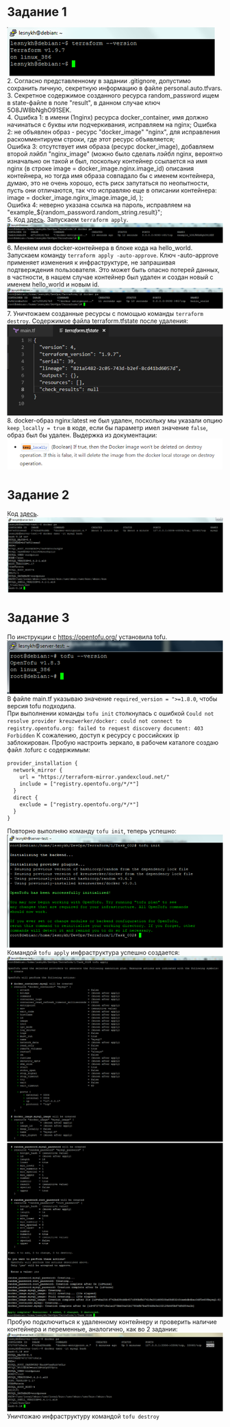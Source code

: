 # Задание 1
![](https://github.com/OlgaLesnykh/screenshots/blob/main/Terraform_001.png)    
2. Согласно представленному в задании .gitignore, допустимо сохранить личную, секретную информацию в файле personal.auto.tfvars.    
3. Cекретное содержимое созданного ресурса random_password ищем в  state-файле в поле "result", в данном случае ключ 5O8JW8bNghO91SEK.    
4. Ошибка 1: в имени (1nginx) ресурса docker_container, имя должно начинаться с буквы или подчеркивания, исправляем на  nginx; 
Ошибка 2: не объявлен образ - ресурс "docker_image" "nginx", для исправления раскомментируем строки, где этот ресурс объявляется;    
Ошибка 3: отсутствует имя образа (ресурс docker_image), добавляем второй лэйбл "nginx_image" (можно было сделать лэйбл nginx, вероятно изначально он такой и был, поскольку контейнер ссылается на имя nginx (в строке image = docker_image.nginx.image_id) описания контейнера, но тогда имя образа совпадало бы с именем контейнера, думаю, это не очень хорошо, есть риск запутаться по неопытности, пусть они отличаются, так что исправляю еще в описании контейнера: image = docker_image.nginx_image.image_id, );    
Ошибка 4: неверно указана ссылка на пароль, исправляем на "example_${random_password.random_string.result}";    
5. Код [здесь](https://github.com/OlgaLesnykh/DevOps/blob/main/Terraform/1/main.tf).    Запускаем ```terraform apply```.    
![](https://github.com/OlgaLesnykh/screenshots/blob/main/Terraform_002.png)    
6. Меняем имя docker-контейнера в блоке кода на hello_world. Запускаем команду ```terraform apply -auto-approve```. Ключ -auto-approve применяет изменения к инфраструктуре, не запрашивая подтверждения пользователя. Это может быть опасно потерей данных, в частности, в нашем случае контейнер был удален и создан новый с именем hello_world и новым id.
![](https://github.com/OlgaLesnykh/screenshots/blob/main/Terraform_003.png)    
7. Уничтожаем созданные ресурсы с помощью команды ```terraform destroy```. Содержимое файла terraform.tfstate после удаления:    
![](https://github.com/OlgaLesnykh/screenshots/blob/main/Terraform_004.png)    
8. docker-образ nginx:latest не был удален, поскольку мы указали опцию ```keep_locally = true``` в коде, если бы параметр имел значение ```false```, образ был бы удален. Выдержка из документации:    
![](https://github.com/OlgaLesnykh/screenshots/blob/main/Terraform_005.png)    
# Задание 2
Код [здесь](https://github.com/OlgaLesnykh/DevOps/blob/main/Terraform/1/Task_002/main.tf).    
![](https://github.com/OlgaLesnykh/screenshots/blob/main/Terraform_006.png)    
# Задание 3
По инструкции с https://opentofu.org/ установила tofu.    
![](https://github.com/OlgaLesnykh/screenshots/blob/main/Terraform_007.png)    
В файле main.tf указываю значение ```required_version = ">=1.8.0```, чтобы версия tofu подходила.    
При выполнении команды ```tofu init``` столкнулась с ошибкой ```Could not resolve provider kreuzwerker/docker: could not connect to registry.opentofu.org: failed to request discovery document: 403 Forbidden``` К сожалению, доступ к ресурсу с российских ip заблокирован. Пробую настроить зеркало, в рабочем каталоге создаю файл .tofurc с содержимым:    
```
provider_installation {
  network_mirror {
    url = "https://terraform-mirror.yandexcloud.net/"
    include = ["registry.opentofu.org/*/*"]
  }
  direct {
    exclude = ["registry.opentofu.org/*/*"]
  }
}
```
Повторно выполняю команду ```tofu init```, теперь успешно:    
![](https://github.com/OlgaLesnykh/screenshots/blob/main/Terraform_008.png)    
Командой ```tofu apply``` инфраструктура успешно создается:    
![](https://github.com/OlgaLesnykh/screenshots/blob/main/Terraform_009.png)    
![](https://github.com/OlgaLesnykh/screenshots/blob/main/Terraform_010.png)    
Пробую подключиться к удаленному контейнеру и проверить наличие контейнера и переменные, аналогично, как во 2 задании:    
![](https://github.com/OlgaLesnykh/screenshots/blob/main/Terraform_011.png)    
Уничтожаю инфраструктуру командой ```tofu destroy```
